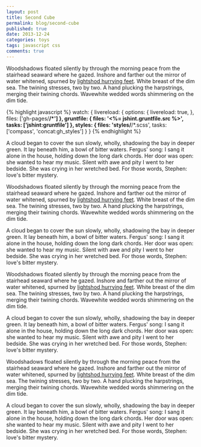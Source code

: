 ```yaml
---
layout: post
title: Second Cube
permalink: blog/second-cube
published: true
date: 2013-12-24
categories: toys
tags: javascript css
comments: true
---
```


Woodshadows floated silently by through the morning peace from the stairhead seaward where he gazed. Inshore and farther out the mirror of water whitened, spurned by [lightshod hurrying feet](#). White breast of the dim sea. The twining stresses, two by two. A hand plucking the harpstrings, merging their twining chords. Wavewhite wedded words shimmering on the dim tide.

{% highlight javascript %}
watch: {
  livereload: {
    options: {
      livereload: true,
    },
    files: ['gh-pages/**/*']
  },
  gruntfile: {
    files: '<%= jshint.gruntfile.src %>',
    tasks: ['jshint:gruntfile']
  },
  styles: {
    files: 'styles/**/*.scss',
    tasks: ['compass', 'concat:gh_styles']
  }
}
{% endhighlight %}

A cloud began to cover the sun slowly, wholly, shadowing the bay in deeper green. It lay beneath him, a bowl of bitter waters. Fergus' song: I sang it alone in the house, holding down the long dark chords. Her door was open: she wanted to hear my music. Silent with awe and pity I went to her bedside. She was crying in her wretched bed. For those words, Stephen: love's bitter mystery.

Woodshadows floated silently by through the morning peace from the stairhead seaward where he gazed. Inshore and farther out the mirror of water whitened, spurned by [lightshod hurrying feet](#). White breast of the dim sea. The twining stresses, two by two. A hand plucking the harpstrings, merging their twining chords. Wavewhite wedded words shimmering on the dim tide.

A cloud began to cover the sun slowly, wholly, shadowing the bay in deeper green. It lay beneath him, a bowl of bitter waters. Fergus' song: I sang it alone in the house, holding down the long dark chords. Her door was open: she wanted to hear my music. Silent with awe and pity I went to her bedside. She was crying in her wretched bed. For those words, Stephen: love's bitter mystery.

Woodshadows floated silently by through the morning peace from the stairhead seaward where he gazed. Inshore and farther out the mirror of water whitened, spurned by [lightshod hurrying feet](#). White breast of the dim sea. The twining stresses, two by two. A hand plucking the harpstrings, merging their twining chords. Wavewhite wedded words shimmering on the dim tide.

A cloud began to cover the sun slowly, wholly, shadowing the bay in deeper green. It lay beneath him, a bowl of bitter waters. Fergus' song: I sang it alone in the house, holding down the long dark chords. Her door was open: she wanted to hear my music. Silent with awe and pity I went to her bedside. She was crying in her wretched bed. For those words, Stephen: love's bitter mystery.

Woodshadows floated silently by through the morning peace from the stairhead seaward where he gazed. Inshore and farther out the mirror of water whitened, spurned by [lightshod hurrying feet](#). White breast of the dim sea. The twining stresses, two by two. A hand plucking the harpstrings, merging their twining chords. Wavewhite wedded words shimmering on the dim tide.

A cloud began to cover the sun slowly, wholly, shadowing the bay in deeper green. It lay beneath him, a bowl of bitter waters. Fergus' song: I sang it alone in the house, holding down the long dark chords. Her door was open: she wanted to hear my music. Silent with awe and pity I went to her bedside. She was crying in her wretched bed. For those words, Stephen: love's bitter mystery.
